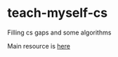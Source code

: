 # teach-myself-cs
Filling cs gaps and some algorithms

Main resource is [here](https://teachyourselfcs.com/)
